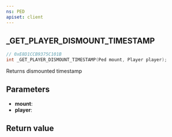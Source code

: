 ```yaml
---
ns: PED
apiset: client
---
```

## _GET_PLAYER_DISMOUNT_TIMESTAMP

```c
// 0xE8D1CCB9375C101B
int _GET_PLAYER_DISMOUNT_TIMESTAMP(Ped mount, Player player);
```

Returns dismounted timestamp

## Parameters
* **mount**:
* **player**:

## Return value